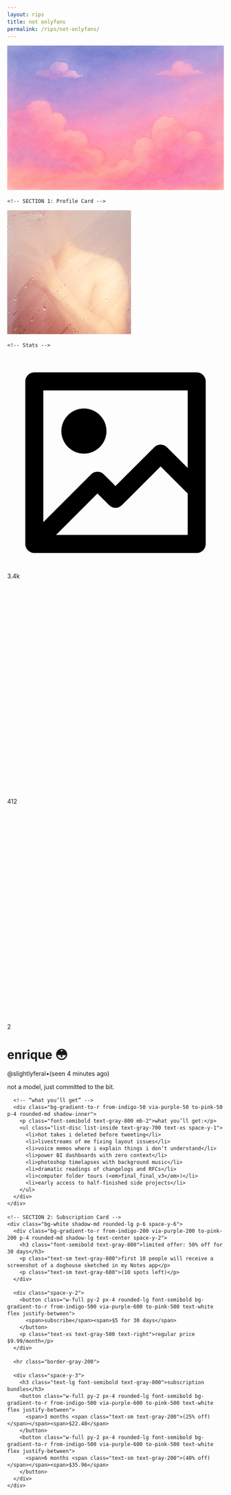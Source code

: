 ```yaml
---
layout: rips
title: not onlyfans
permalink: /rips/not-onlyfans/
---
```


<div class="w-full bg-gray-50">
  <!-- cover image -->
  <img
    src="/assets/images/of-cover.jpg"
    alt="cover image"
    class="w-full h-40 object-cover object-center"
  />

  <div class="px-6 py-4 space-y-4">

    <!-- SECTION 1: Profile Card -->
<div class="bg-white shadow-md rounded-lg p-6 space-y-4">
  <!-- Avatar and Stats Row -->
  <div class="flex items-start justify-between">
    <!-- Avatar -->
    <img
      src="/assets/images/of-pfp.JPG"
      alt="profile picture"
      class="w-28 h-28 rounded-full border-4 border-white shadow-lg object-cover -mt-16"
    />

    <!-- Stats -->
  <div class="flex space-x-6 text-gray-800 text-sm">
      <div class="flex items-center space-x-1 text-indigo-600">
        <svg class="w-4 h-4 fill-current" viewBox="0 0 24 24" xmlns="http://www.w3.org/2000/svg">
          <path d="M3,22H21a1,1,0,0,0,1-1V3a1,1,0,0,0-1-1H3A1,1,0,0,0,2,3V21A1,1,0,0,0,3,22Zm2.414-2L10,15.414l1.293,1.293a1,1,0,0,0,1.414,0L17,12.414l3,3V20ZM20,4v8.586l-2.293-2.293a1,1,0,0,0-1.414,0L12,14.586l-1.293-1.293a1,1,0,0,0-1.414,0L4,18.586V4ZM6,8.5A2.5,2.5,0,1,1,8.5,11,2.5,2.5,0,0,1,6,8.5Z"/>
        </svg>
        <span>3.4k</span>
      </div>
      <div class="flex items-center space-x-1 text-purple-600">
        <svg class="w-4 h-4 stroke-current" viewBox="0 0 24 24" fill="none" xmlns="http://www.w3.org/2000/svg">
          <path d="M16 10L18.5768 8.45392C19.3699 7.97803 19.7665 7.74009 20.0928 7.77051C20.3773 7.79703 20.6369 7.944 20.806 8.17433C21 8.43848 21 8.90095 21 9.8259V14.1741C21 15.099 21 15.5615 20.806 15.8257C20.6369 16.056 20.3773 16.203 20.0928 16.2295C19.7665 16.2599 19.3699 16.022 18.5768 15.5461L16 14M6.2 18H12.8C13.9201 18 14.4802 18 14.908 17.782C15.2843 17.5903 15.5903 17.2843 15.782 16.908C16 16.4802 16 15.9201 16 14.8V9.2C16 8.0799 16 7.51984 15.782 7.09202C15.5903 6.71569 15.2843 6.40973 14.908 6.21799C14.4802 6 13.9201 6 12.8 6H6.2C5.0799 6 4.51984 6 4.09202 6.21799C3.71569 6.40973 3.40973 6.71569 3.21799 7.09202C3 7.51984 3 8.07989 3 9.2V14.8C3 15.9201 3 16.4802 3.21799 16.908C3.40973 17.2843 3.71569 17.5903 4.09202 17.782C4.51984 18 5.07989 18 6.2 18Z" stroke-width="2" stroke-linecap="round" stroke-linejoin="round"/>
        </svg>
        <span>412</span>
      </div>
      <div class="flex items-center space-x-1 text-rose-600">
        <svg class="w-4 h-4 stroke-current" viewBox="0 0 24 24" fill="none" xmlns="http://www.w3.org/2000/svg">
          <path fill-rule="evenodd" clip-rule="evenodd" d="M12 6.00019C10.2006 3.90317 7.19377 3.2551 4.93923 5.17534C2.68468 7.09558 2.36727 10.3061 4.13778 12.5772C5.60984 14.4654 10.0648 18.4479 11.5249 19.7369C11.6882 19.8811 11.7699 19.9532 11.8652 19.9815C11.9483 20.0062 12.0393 20.0062 12.1225 19.9815C12.2178 19.9532 12.2994 19.8811 12.4628 19.7369C13.9229 18.4479 18.3778 14.4654 19.8499 12.5772C21.6204 10.3061 21.3417 7.07538 19.0484 5.17534C16.7551 3.2753 13.7994 3.90317 12 6.00019Z" stroke-width="2" stroke-linecap="round" stroke-linejoin="round"/>
        </svg>
        <span>2</span>
      </div>
    </div>
  </div>
      <!-- name/bio -->
      <div class="space-y-2">
        <h1 class="text-xl font-semibold">enrique 😳</h1>
        <div class="text-gray-500 text-sm flex items-center space-x-2">
          <span>@slightlyferal</span><span>•</span><span class="text-sm">(seen 4 minutes ago)</span>
        </div>
        <p class="text-gray-700 text-sm">not a model, just committed to the bit.</p>
      </div>

      <!-- “what you’ll get” -->
      <div class="bg-gradient-to-r from-indigo-50 via-purple-50 to-pink-50 p-4 rounded-md shadow-inner">
        <p class="font-semibold text-gray-800 mb-2">what you’ll get:</p>
        <ul class="list-disc list-inside text-gray-700 text-xs space-y-1">
          <li>hot takes i deleted before tweeting</li>
          <li>livestreams of me fixing layout issues</li>
          <li>voice memos where i explain things i don’t understand</li>
          <li>power BI dashboards with zero context</li>
          <li>photoshop timelapses with background music</li>
          <li>dramatic readings of changelogs and RFCs</li>
          <li>computer folder tours (<em>final_final_v3</em>)</li>
          <li>early access to half-finished side projects</li>
        </ul>
      </div>
    </div>

    <!-- SECTION 2: Subscription Card -->
    <div class="bg-white shadow-md rounded-lg p-6 space-y-6">
      <div class="bg-gradient-to-r from-indigo-200 via-purple-200 to-pink-200 p-4 rounded-md shadow-lg text-center space-y-2">
        <h3 class="font-semibold text-gray-800">limited offer: 50% off for 30 days</h3>
        <p class="text-sm text-gray-800">first 10 people will receive a screenshot of a doghouse sketched in my Notes app</p>
        <p class="text-sm text-gray-600">(10 spots left)</p>
      </div>

      <div class="space-y-2">
        <button class="w-full py-2 px-4 rounded-lg font-semibold bg-gradient-to-r from-indigo-500 via-purple-600 to-pink-500 text-white flex justify-between">
          <span>subscribe</span><span>$5 for 30 days</span>
        </button>
        <p class="text-xs text-gray-500 text-right">regular price $9.99/month</p>
      </div>

      <hr class="border-gray-200">

      <div class="space-y-3">
        <h3 class="text-lg font-semibold text-gray-800">subscription bundles</h3>
        <button class="w-full py-2 px-4 rounded-lg font-semibold bg-gradient-to-r from-indigo-500 via-purple-600 to-pink-500 text-white flex justify-between">
          <span>3 months <span class="text-sm text-gray-200">(25% off)</span></span><span>$22.48</span>
        </button>
        <button class="w-full py-2 px-4 rounded-lg font-semibold bg-gradient-to-r from-indigo-500 via-purple-600 to-pink-500 text-white flex justify-between">
          <span>6 months <span class="text-sm text-gray-200">(40% off)</span></span><span>$35.96</span>
        </button>
      </div>
    </div>

  </div>
</div>